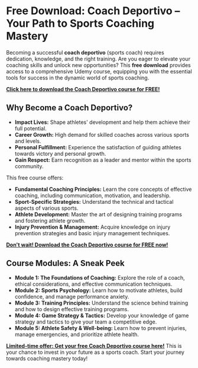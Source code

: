 # Free Download: Coach Deportivo – Your Path to Sports Coaching Mastery

Becoming a successful **coach deportivo** (sports coach) requires dedication, knowledge, and the right training. Are you eager to elevate your coaching skills and unlock new opportunities? This **free download** provides access to a comprehensive Udemy course, equipping you with the essential tools for success in the dynamic world of sports coaching.

[**Click here to download the Coach Deportivo course for FREE!**](https://udemywork.com/coach-deportivo)

## Why Become a Coach Deportivo?

*   **Impact Lives:** Shape athletes' development and help them achieve their full potential.
*   **Career Growth:** High demand for skilled coaches across various sports and levels.
*   **Personal Fulfillment:** Experience the satisfaction of guiding athletes towards victory and personal growth.
*   **Gain Respect:** Earn recognition as a leader and mentor within the sports community.

This free course offers:

*   **Fundamental Coaching Principles:** Learn the core concepts of effective coaching, including communication, motivation, and leadership.
*   **Sport-Specific Strategies:** Understand the technical and tactical aspects of various sports.
*   **Athlete Development:** Master the art of designing training programs and fostering athlete growth.
*   **Injury Prevention & Management:** Acquire knowledge on injury prevention strategies and basic injury management techniques.

[**Don't wait! Download the Coach Deportivo course for FREE now!**](https://udemywork.com/coach-deportivo)

## Course Modules: A Sneak Peek

*   **Module 1: The Foundations of Coaching:** Explore the role of a coach, ethical considerations, and effective communication techniques.
*   **Module 2: Sports Psychology:** Learn how to motivate athletes, build confidence, and manage performance anxiety.
*   **Module 3: Training Principles:** Understand the science behind training and how to design effective training programs.
*   **Module 4: Game Strategy & Tactics:** Develop your knowledge of game strategy and tactics to give your team a competitive edge.
*   **Module 5: Athlete Safety & Well-being:** Learn how to prevent injuries, manage emergencies, and prioritize athlete health.

[**Limited-time offer: Get your free Coach Deportivo course here!**](https://udemywork.com/coach-deportivo) This is your chance to invest in your future as a sports coach. Start your journey towards coaching mastery today!
